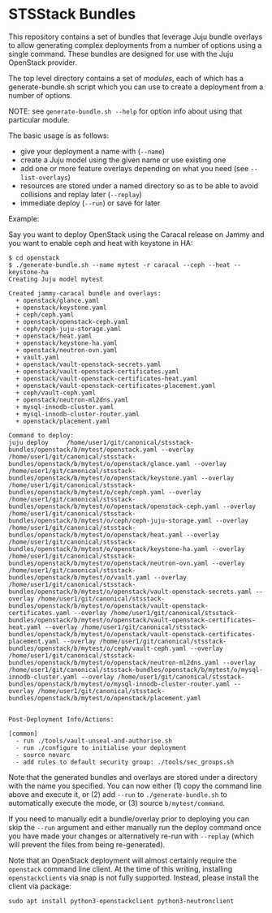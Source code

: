 # STSStack Bundles

This repository contains a set of bundles that leverage Juju bundle overlays to
allow generating complex deployments from a number of options using a single
command. These bundles are designed for use with the Juju OpenStack provider.

The top level directory contains a set of *modules*, each of which has a
generate-bundle.sh script which you can use to create a deployment from a
number of options.

NOTE: see `generate-bundle.sh --help` for option info about using that
particular module.

The basic usage is as follows:

* give your deployment a name with (`--name`)
* create a Juju model using the given name or use existing one
* add one or more feature overlays depending on what you need (see
  `--list-overlays`)
* resources are stored under a named directory so as to be able to avoid
  collisions and replay later (`--replay`)
* immediate deploy (`--run`) or save for later

Example:

Say you want to deploy OpenStack using the Caracal release on Jammy and you want
to enable ceph and heat with keystone in HA:

```console
$ cd openstack
$ ./generate-bundle.sh --name mytest -r caracal --ceph --heat --keystone-ha
Creating Juju model mytest

Created jammy-caracal bundle and overlays:
  + openstack/glance.yaml
  + openstack/keystone.yaml
  + ceph/ceph.yaml
  + openstack/openstack-ceph.yaml
  + ceph/ceph-juju-storage.yaml
  + openstack/heat.yaml
  + openstack/keystone-ha.yaml
  + openstack/neutron-ovn.yaml
  + vault.yaml
  + openstack/vault-openstack-secrets.yaml
  + openstack/vault-openstack-certificates.yaml
  + openstack/vault-openstack-certificates-heat.yaml
  + openstack/vault-openstack-certificates-placement.yaml
  + ceph/vault-ceph.yaml
  + openstack/neutron-ml2dns.yaml
  + mysql-innodb-cluster.yaml
  + mysql-innodb-cluster-router.yaml
  + openstack/placement.yaml

Command to deploy:
juju deploy     /home/user1/git/canonical/stsstack-bundles/openstack/b/mytest/openstack.yaml --overlay /home/user1/git/canonical/stsstack-bundles/openstack/b/mytest/o/openstack/glance.yaml --overlay /home/user1/git/canonical/stsstack-bundles/openstack/b/mytest/o/openstack/keystone.yaml --overlay /home/user1/git/canonical/stsstack-bundles/openstack/b/mytest/o/ceph/ceph.yaml --overlay /home/user1/git/canonical/stsstack-bundles/openstack/b/mytest/o/openstack/openstack-ceph.yaml --overlay /home/user1/git/canonical/stsstack-bundles/openstack/b/mytest/o/ceph/ceph-juju-storage.yaml --overlay /home/user1/git/canonical/stsstack-bundles/openstack/b/mytest/o/openstack/heat.yaml --overlay /home/user1/git/canonical/stsstack-bundles/openstack/b/mytest/o/openstack/keystone-ha.yaml --overlay /home/user1/git/canonical/stsstack-bundles/openstack/b/mytest/o/openstack/neutron-ovn.yaml --overlay /home/user1/git/canonical/stsstack-bundles/openstack/b/mytest/o/vault.yaml --overlay /home/user1/git/canonical/stsstack-bundles/openstack/b/mytest/o/openstack/vault-openstack-secrets.yaml --overlay /home/user1/git/canonical/stsstack-bundles/openstack/b/mytest/o/openstack/vault-openstack-certificates.yaml --overlay /home/user1/git/canonical/stsstack-bundles/openstack/b/mytest/o/openstack/vault-openstack-certificates-heat.yaml --overlay /home/user1/git/canonical/stsstack-bundles/openstack/b/mytest/o/openstack/vault-openstack-certificates-placement.yaml --overlay /home/user1/git/canonical/stsstack-bundles/openstack/b/mytest/o/ceph/vault-ceph.yaml --overlay /home/user1/git/canonical/stsstack-bundles/openstack/b/mytest/o/openstack/neutron-ml2dns.yaml --overlay /home/user1/git/canonical/stsstack-bundles/openstack/b/mytest/o/mysql-innodb-cluster.yaml --overlay /home/user1/git/canonical/stsstack-bundles/openstack/b/mytest/o/mysql-innodb-cluster-router.yaml --overlay /home/user1/git/canonical/stsstack-bundles/openstack/b/mytest/o/openstack/placement.yaml 
 

Post-Deployment Info/Actions:

[common]
  - run ./tools/vault-unseal-and-authorise.sh
  - run ./configure to initialise your deployment
  - source novarc
  - add rules to default security group: ./tools/sec_groups.sh
```

Note that the generated bundles and overlays are stored under a directory with
the name you specified. You can now either (1) copy the command line above and
execute it, or (2) add `--run` to `./generate-bundle.sh` to automatically
execute the mode, or (3) source `b/mytest/command`.

If you need to manually edit a bundle/overlay prior to deploying you can skip
the `--run` argument and either manually run the deploy command once you have
made your changes or alternatively re-run with `--replay` (which will prevent
the files from being re-generated).

Note that an OpenStack deployment will almost certainly require the `openstack`
command line client. At the time of this writing, installing `openstackclients`
via snap is not fully supported. Instead, please install the client via package:

```console
sudo apt install python3-openstackclient python3-neutronclient
```
